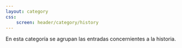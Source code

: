 ```yaml
---
layout: category
css:
    screen: header/category/history
---
```

En esta categoría se agrupan las entradas concernientes a la historia.
